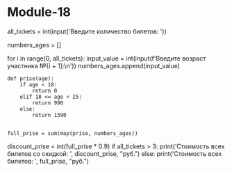 # Module-18

all_tickets = int(input('Введите количество билетов: '))


numbers_ages = []


for i in range(0, all_tickets):
    input_value = int(input(f'Введите возраст участника №{i + 1}:\n'))
    numbers_ages.append(input_value)


    def prise(age):
        if age < 18:
            return 0
        elif 18 <= age < 25:
            return 990
        else:
            return 1390


    full_prise = sum(map(prise, numbers_ages))


discount_prise = int(full_prise * 0.9)
if all_tickets > 3:
    print('Стоимость всех билетов со скидкой: ', discount_prise, "руб.")
else:
    print('Стоимость всех билетов: ', full_prise, "руб.")
